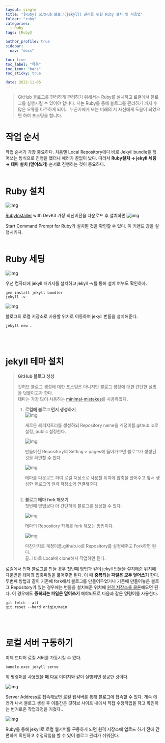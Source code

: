 ```yaml
---
layout: single
title: "[Ruby] GitHub 블로그(jekyll) 관리를 위한 Ruby 설치 및 사용법"
folder: "ruby"
categories:
  - Ruby
tags: [Ruby]

author_profile: true
sidebar:
  nav: "docs"

toc: true
toc_label: "목록"
toc_icon: "bars"
toc_sticky: true

date: 2022-11-06
---
```


> GitHub 블로그를 편리하게 관리하기 위해서는 Ruby를 설치하고 로컬에서 블로그를 실행시킬 수 있어야 합니다. 저는 Ruby를 통해 블로그를 관리하기 까지 수많은 오류를 마주하게 되어... 누군가에게 또는 미래의 저 자신에게 도움이 되었으면 하여 포스팅을 합니다.

# 작업 순서

작업 순서가 가장 중요하다.
처음엔 Local Repository에다 바로 Jekyll bundle을 덮어쓰는 방식으로 진행을 했더니 에러가 끝없이 났다.
따라서 **Ruby설치 → jekyll 세팅 → 테마 설치 (덮어쓰기)** 순서로 진행하는 것이 중요하다.
<br /><br />

# Ruby 설치

![img](https://img1.daumcdn.net/thumb/R1280x0/?scode=mtistory2&fname=https%3A%2F%2Fk.kakaocdn.net%2Fdn%2FdFwYRw%2FbtrQtSLhv62%2FYfRFbJxBwVUXVOkBMsB3C1%2Fimg.png)

[RubyInstaller](https://rubyinstaller.org/downloads/) with DevKit 가장 최신버전을 다운로드 후 설치하면
![img](https://img1.daumcdn.net/thumb/R1280x0/?scode=mtistory2&fname=https%3A%2F%2Fk.kakaocdn.net%2Fdn%2FLU6Pm%2FbtrQz6uJagE%2FkflqzOt9oK8vAMLVx9rYxK%2Fimg.png)

Start Command Prompt for Ruby가 설치된 것을 확인할 수 있다. 이 커맨드 창을 실행시키자.
<br /><br />

# Ruby 세팅

![img](https://img1.daumcdn.net/thumb/R1280x0/?scode=mtistory2&fname=https%3A%2F%2Fk.kakaocdn.net%2Fdn%2FbhInrF%2FbtrQywtGVUq%2Fyzkp2BdYYvudhZd6sNOutk%2Fimg.png)

우선 컴퓨터에 jekyll 패키지를 설치하고 jekyll -v를 통해 설치 여부도 확인하자.

```
gem install jekyll bundler
jekyll -v
```

![img](https://img1.daumcdn.net/thumb/R1280x0/?scode=mtistory2&fname=https%3A%2F%2Fk.kakaocdn.net%2Fdn%2FQn9cV%2FbtrQtS5AvPa%2F23EjuQRmxHcXjJi3kQKncK%2Fimg.png)

블로그의 로컬 저장소로 사용할 위치로 이동하여 jekyll 번들을 설치해준다.

```
jekyll new .
```

<br /><br />

# jekyll 테마 설치

> **GitHub 블로그 생성**
>
> 깃허브 블로그 생성에 대한 포스팅은 아니지만 블로그 생성에 대한 간단한 설명을 덧붙이고자 한다.  
> 테마는 가장 많이 사용하는 [minimal-mistakes](https://github.com/mmistakes/minimal-mistakes)를 사용하였다.  
>
> 1.  **로컬에 블로그 먼저 생성하기**   
> ![img](https://img1.daumcdn.net/thumb/R1280x0/?scode=mtistory2&fname=https%3A%2F%2Fk.kakaocdn.net%2Fdn%2Flld4Y%2FbtrQsGjQMBK%2FGXCozZkibsw3k8A4gksVr0%2Fimg.png)
>  
>     새로운 레퍼지토리를 생성하되 Repository name을 계정이름.github.io로 설정, public 설정한다.  
>  
>     ![img](https://img1.daumcdn.net/thumb/R1280x0/?scode=mtistory2&fname=https%3A%2F%2Fk.kakaocdn.net%2Fdn%2Fd29Umv%2FbtrQrqB3lSH%2FqGdAMlCUCxqP2nDfLUztXk%2Fimg.png)
>  
>     만들어진 Repository의 Setting > pages에 들어가보면 블로그가 생성된 것을 확인할 수 있다.  
>  
>     ![img](https://img1.daumcdn.net/thumb/R1280x0/?scode=mtistory2&fname=https%3A%2F%2Fk.kakaocdn.net%2Fdn%2F8kYz8%2FbtrQuNCMP1W%2FQux9CmvnBlHrz6Zg7BJdn0%2Fimg.png)
>  
>     테마를 다운로드 하여 로컬 저장소로 사용할 위치에 압축을 풀어주고 앞서 생성한 블로그의 원격 저장소와 연결해준다. <br /><br />
>  
> 2.  **블로그 테마 fork 해오기**  
>     첫번째 방법보다 더 간단하게 블로그를 생성할 수 있다.  
>  
>     ![img](https://img1.daumcdn.net/thumb/R1280x0/?scode=mtistory2&fname=https%3A%2F%2Fk.kakaocdn.net%2Fdn%2FlaFGB%2FbtrQrE7S91d%2F153KKB3wwk1pDWpgrPf9qk%2Fimg.png)
>  
>     테마의 Repository 자체를 fork 해오는 방법이다.  
>  
>     ![img](https://img1.daumcdn.net/thumb/R1280x0/?scode=mtistory2&fname=https%3A%2F%2Fk.kakaocdn.net%2Fdn%2FBvlTo%2FbtrQr2tWLlC%2FstS0XtLko60MoNuSqudwmK%2Fimg.png)
>  
>     마찬가지로 계정이름.github.io로 Repository를 설정해주고 Fork하면 된다.  
>     끝..! 바로 Local에 clone해서 작업하면 된다.

로컬에서 먼저 블로그를 만들 경우 첫번째 방법과 같이 jekyll 번들을 설치해준 위치에 다운받은 테마의 압축파일을 풀어주면 된다. 이 때 **중복되는 파일은 모두 덮어쓰기** 한다.
두번째 방법과 같이 기존에 fork해서 블로그를 만들어두었거나 기존에 만들어놓은 블로그 Repository가 있는 경우에는 번들을 설치해준 위치에 [원격 저장소를 클론](https://jiaezzang.github.io/git/git-1/)해오면 된다. 이 경우에도 **중복되는 파일은 덮어쓰기** 해야되므로 다음과 같은 명령어를 사용한다.

```
git fetch --all
git reset --hard origin/main
```

<br /><br />

# 로컬 서버 구동하기

이제 드디어 로컬 서버를 가동시킬 수 있다.

```
bundle exec jekyll serve
```

위 명령어를 사용했을 때 다음 이미지와 같이 실행되면 성공한 것이다.

![img](https://img1.daumcdn.net/thumb/R1280x0/?scode=mtistory2&fname=https%3A%2F%2Fk.kakaocdn.net%2Fdn%2FbAediV%2FbtrQxbpKLye%2FUxARgwKprevkknaGwU4KA1%2Fimg.png)

Server Address로 접속해보면 로컬 웹서버를 통해 블로그에 접속할 수 있다.
계속 에러가 나서 블로그 생성 후 이틀간은 깃허브 사이트 내에서 직접 수정작업을 하고 확인하는 번거로운 작업과정을 거쳤다..

![img](https://img1.daumcdn.net/thumb/R1280x0/?scode=mtistory2&fname=https%3A%2F%2Fk.kakaocdn.net%2Fdn%2Fc8Q9SM%2FbtrQuN30dpW%2FDDkJBV2XCgcy26WGJqk4yk%2Fimg.png)

Ruby를 통해 jekyll로 로컬 웹서버를 구동하게 되면 원격 저장소에 업로드 하기 전에 간편하게 확인하고 수정작업을 할 수 있어 블로그 관리가 쉬워진다.
